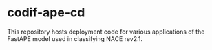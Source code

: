 # codif-ape-cd

This repository hosts deployment code for various applications of the FastAPE model used in classifying NACE rev2.1.